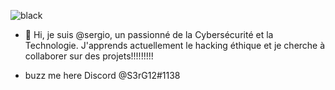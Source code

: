 ![black](https://user-images.githubusercontent.com/93042298/181907746-db0a83dc-8d7e-4a24-b808-afb50579706e.png)



- 👋 Hi, je suis @sergio, un passionné  de la Cybersécurité et la Technologie. J'apprends actuellement le hacking éthique et je cherche à collaborer sur des projets!!!!!!!!!

- buzz me here
Discord @S3rG12#1138 

